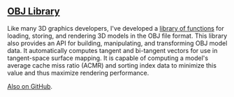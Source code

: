 ## [OBJ Library][obj]

Like many 3D graphics developers, I've developed a [library of functions][obj] for loading, storing, and rendering 3D models in the OBJ file format. This library also provides an API for building, manipulating, and transforming OBJ model data. It automatically computes tangent and bi-tangent vectors for use in tangent-space surface mapping. It is capable of computing a model's average cache miss ratio (ACMR) and sorting index data to minimize this value and thus maximize rendering performance.

[Also on GitHub][git].

[obj]: util3d/obj.html
[git]:  https://github.com/rlk/util3d
